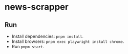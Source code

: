 # news-scrapper

## Run
- Install dependencies: `pnpm install`.
- Install browsers: `pnpm exec playwright install chrome`.
- Run `pnpm start`.

